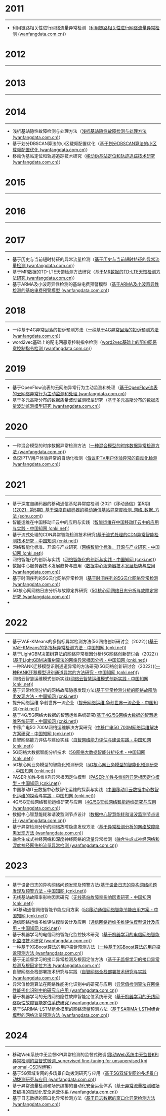 # 2011
---
- 利用链路相关性进行网络流量异常检测（[利用链路相关性进行网络流量异常检测 (wanfangdata.com.cn)](https://d.wanfangdata.com.cn/periodical/ChlQZXJpb2RpY2FsQ0hJTmV3UzIwMjMxMjI2EhFqc2p5eXlyajIwMTEwNjAzNxoIdDR4dzlrdXQ%3D)）

# 2012
---


# 2013
---

# 2014
---
- 浅析基站隐性故障检测与处理方法（[浅析基站隐性故障检测与处理方法 (wanfangdata.com.cn)](https://d.wanfangdata.com.cn/periodical/ChlQZXJpb2RpY2FsQ0hJTmV3UzIwMjMxMjI2Eg15ZHR4MjAxNDA4MDE5Ggh0NHh3OWt1dA%3D%3D)）
- 基于划分DBSCAN算法的小区载频配置优化（[基于划分DBSCAN算法的小区载频配置优化 (wanfangdata.com.cn)](https://d.wanfangdata.com.cn/periodical/ChlQZXJpb2RpY2FsQ0hJTmV3UzIwMjMxMjI2EhFqc2pnY3l5eTIwMTQwODAxORoIdDR4dzlrdXQ%3D)）
- 移动伪基站定位和轨迹追踪技术研究（[移动伪基站定位和轨迹追踪技术研究 (wanfangdata.com.cn)](https://d.wanfangdata.com.cn/conference/ChZDb25mZXJlbmNlTmV3UzIwMjQwMTA5Egc5Mjg0MzI2Ggh0NHh3OWt1dA%3D%3D)）
# 2015
---

# 2016
---

# 2017
---
- 基于历史与当前短时特征的异常流量检测（[基于历史与当前短时特征的异常流量检测 (wanfangdata.com.cn)](https://d.wanfangdata.com.cn/periodical/ChlQZXJpb2RpY2FsQ0hJTmV3UzIwMjMxMjI2Eg5qc2pnYzIwMTcxMjAxNBoIazRzYTQzenY%3D)）
- 基于MR数据的TD-LTE天馈检测方法研究（[基于MR数据的TD-LTE天馈检测方法研究 (wanfangdata.com.cn)](https://d.wanfangdata.com.cn/periodical/ChlQZXJpb2RpY2FsQ0hJTmV3UzIwMjMxMjI2Eg1keGpzMjAxNzAyMDAxGghrNHNhNDN6dg%3D%3D)）
- 基于ARMA及小波奇异性检测的基站电费预警模型（[基于ARMA及小波奇异性检测的基站电费预警模型 (wanfangdata.com.cn)](https://d.wanfangdata.com.cn/conference/ChZDb25mZXJlbmNlTmV3UzIwMjQwMTA5Egc5OTY5MDEyGghrNHNhNDN6dg%3D%3D)）
# 2018
---
- 一种基于4G异常回落的投诉预测方法（[一种基于4G异常回落的投诉预测方法 (wanfangdata.com.cn)](https://d.wanfangdata.com.cn/periodical/ChlQZXJpb2RpY2FsQ0hJTmV3UzIwMjMxMjI2Eg96Z3NqdHgyMDE4MTEwMDEaCGs0c2E0M3p2)）
- word2vec基础上的配电网恶意控制指令检测（[word2vec基础上的配电网恶意控制指令检测 (wanfangdata.com.cn)](https://d.wanfangdata.com.cn/periodical/ChlQZXJpb2RpY2FsQ0hJTmV3UzIwMjMxMjI2EhRkcGp5cXJzeHR5eTIwMTkxMDAwORoIazRzYTQzenY%3D)）
# 2019
---
- 基于OpenFlow流表的云网络异常行为主动监测和处理（[基于OpenFlow流表的云网络异常行为主动监测和处理 (wanfangdata.com.cn)](https://d.wanfangdata.com.cn/periodical/ChlQZXJpb2RpY2FsQ0hJTmV3UzIwMjMxMjI2EhNkeGdjanN5YnpoMjAxOTA3MDA5GghrNHNhNDN6dg%3D%3D)）
- 基于多元高斯分布的数据质量波动监测模型研究（[基于多元高斯分布的数据质量波动监测模型研究 (wanfangdata.com.cn)](https://d.wanfangdata.com.cn/periodical/ChlQZXJpb2RpY2FsQ0hJTmV3UzIwMjMxMjI2EhNkeGdjanN5YnpoMjAxOTA1MDE4GghrNHNhNDN6dg%3D%3D)）
# 2020
---
- 一种混合模型的时序数据异常检测方法（[一种混合模型的时序数据异常检测方法 (wanfangdata.com.cn)](https://d.wanfangdata.com.cn/periodical/ChlQZXJpb2RpY2FsQ0hJTmV3UzIwMjMxMjI2Eg9zenl4c2oyMDIwMDEwMDcaCGs0c2E0M3p2)）
- 刍议IPTV用户体验异常的自动化检测（[刍议IPTV用户体验异常的自动化检测 (wanfangdata.com.cn)](https://d.wanfangdata.com.cn/periodical/ChlQZXJpb2RpY2FsQ0hJTmV3UzIwMjMxMjI2Eg9zenl4c2oyMDIwMDcwMzIaCHhhYzFtY2V4)）
# 2021
---
- 基于深度自编码器的移动通信基站异常度检测 (2021《移动通信》第5期)([【2021 · 第5期】基于深度自编码器的移动通信基站异常度检测_网络_数据_方法 (sohu.com)](https://www.sohu.com/a/504433297_121124371))
- 智能运维在中国移动IT云中的应用与实践（[智能运维在中国移动IT云中的应用与实践 - 中国知网 (cnki.net)](https://kns.cnki.net/kcms2/article/abstract?v=XEQRgWHfXDFx6yuSghNtVP_5NgKsl3GCC_YVJCPj5WSVRzXp_p8FuwBv-3yQo6JWQ4DFI7s0R2FPwS9ygIL8ZcZv5WPcWj7GQncrqImX4JekEOHC334ubL4xxjjnCO_FEh_6OwFeVpG3LHIbZ5m-dQ==&uniplatform=NZKPT&language=CHS)）
- 基于流式处理的CDN异常智能检测技术研究([基于流式处理的CDN异常智能检测技术研究 - 中国知网 (cnki.net)](https://kns.cnki.net/kcms2/article/abstract?v=XEQRgWHfXDH4337d8zToZ1_AoQxiPrTxGWuLEylqH_U3yQTSaioNL4yFPel4mIvvm-HQUQT1FhX3HvPaSjnq4FLGedWb8WoK6fS5dljIdvo2mRlGgm5BwHFLki2LJEBMgezm_dSobH930dMKhAdXoA==&uniplatform=NZKPT&language=CHS))
- 网络智能化标准、开源与产业研究（[网络智能化标准、开源与产业研究 - 中国知网 (cnki.net)](https://kns.cnki.net/kcms2/article/abstract?v=XEQRgWHfXDHo6YfEUIdHA8ab3uonWg4cDV2SMsFhH6WQN2nWjXjU9A6mBUVbjVkEVGWwcfSkQNne28Lgpd0NhQZYQDzcOV00C8SFpp58xdjBB550DdTmpXqxffXR-JpiJxdPQfuULYCqioHUBcM6qQ==&uniplatform=NZKPT&language=CHS)）
- 网络智能化的创新与实践（[网络智能化的创新与实践 - 中国知网 (cnki.net)](https://kns.cnki.net/kcms2/article/abstract?v=XEQRgWHfXDGFhIxDFpsHZSb5GummWjD4H3ItcfeLBI5Rv7eZRcj2-zjgu4IdSewZaWeppdX3JZ4tnZ3A9nX9-vaD9YeCbmHzmo5vOVfkHgfIBJ-JEy0aFV8rEEjUKmcvYTNenW9PnvPtu22y9XM0pQ==&uniplatform=NZKPT&language=CHS)）
- 数据中心服务器技术发展趋势与应用（[数据中心服务器技术发展趋势与应用 (wanfangdata.com.cn)](https://d.wanfangdata.com.cn/periodical/ChlQZXJpb2RpY2FsQ0hJTmV3UzIwMjMxMjI2EhB0b25neHNqMjAyMTEwMDI2Ggh4YWMxbWNleA%3D%3D)）
- 基于时间序列的5G云化网络异常检测（[基于时间序列的5G云化网络异常检测 (wanfangdata.com.cn)](https://d.wanfangdata.com.cn/conference/ChZDb25mZXJlbmNlTmV3UzIwMjQwMTA5EggxMDQyMjQxOBoIeGFjMW1jZXg%3D)）
- 5G核心网网络日志分析与故障定界研究（[5G核心网网络日志分析与故障定界研究 (wanfangdata.com.cn)](https://d.wanfangdata.com.cn/conference/ChZDb25mZXJlbmNlTmV3UzIwMjQwMTA5EggxMDQyMjQwMxoIeGFjMW1jZXg%3D)）
-
# 2022
---
- 基于VAE-KMeans的多指标异常检测方法(5G网络创新研讨会（2022）)([基于VAE-KMeans的多指标异常检测方法 - 中国知网 (cnki.net)](https://kns.cnki.net/kcms2/article/abstract?v=XEQRgWHfXDFhvBeuAu4cNNe3g0xLYOdK4Qr7sZtKwz7q4CtDGOXuvtS0FL_BNy-YYHAzL2VUhDsVR8XzMu3fc7hZz7-0j3ArNfXlZOB-yJUIroIZTdlSwrLmLjY85H1-_itK9iojCikQEo551sgSEw==&uniplatform=NZKPT&language=CHS))
- 基于LightGBM决策树算法的网络异常根因分析(5G网络创新研讨会（2022）)([基于LightGBM决策树算法的网络异常根因分析 - 中国知网 (cnki.net)](https://kns.cnki.net/kcms2/article/abstract?v=XEQRgWHfXDEmCmw33NECPCjDp_TF8AdXgdosdvTaJLfHjtIEttCn9Yx2LG1md_vpRFvkDZ0m8TNixsn5UXzSWtiWWcL_0R91z-8aPGNr7fe4xB-HDm43GO0dAx5O3bL7&uniplatform=NZKPT))
- 一种RANK迁移模型识别通道异常的方法研究(5G网络创新研讨会（2022）)([一种RANK迁移模型识别通道异常的方法研究 - 中国知网 (cnki.net)](https://kns.cnki.net/kcms2/article/abstract?v=XEQRgWHfXDGimXQ6oQaOWDa2EG785lt8boD6XTRmbVfFuBuU2B3fOwhXz3cqNVnL-ljG2NWwQFVaJoQl2Y1UOkR6JcqQKZXJ2ulRsUBGiIo-UZq0FIVf6QS3RF6cssH6&uniplatform=NZKPT))\
- 网络云智慧运维模式创新实践([网络云智慧运维模式创新实践 - 中国知网 (cnki.net)](https://kns.cnki.net/kcms2/article/abstract?v=XEQRgWHfXDFhvBeuAu4cNNe3g0xLYOdKdwGAHnT2uZ0P3KmwIiLo4thGFKOrD3954zgGLhrjdc4VBF6-weVKbHqzyJtnUnp72zWO6NneY22mIKRDvLr6THuxkFuNnkyIXGHYdn6Kq1aTUoKMNL2O3Q==&uniplatform=NZKPT&language=CHS))
- 基于异常检测分析的网络故障隐患发现方法([基于异常检测分析的网络故障隐患发现方法 - 中国知网 (cnki.net)](https://kns.cnki.net/kcms2/article/abstract?v=XEQRgWHfXDHpDu1ZIFhtmfgJ-tNQ1UJjrN3ZDUAN6EGLKGSMWeIrgY1QxBmDx99DOYAITODrI7Luk2BfVFnwMP_fvctDck1um25XNfwBPzOpKnjhEpiPl52SQ3Sma4UTMulgAx5mifY0sMuAiOZqMA==&uniplatform=NZKPT&language=CHS))
- 提升网络运维 争创世界一流企业（[提升网络运维 争创世界一流企业 - 中国知网 (cnki.net)](https://kns.cnki.net/kcms2/article/abstract?v=XEQRgWHfXDG3OvyPcEPs73t2yAJqVqcwVBmxvObeShFWQp3qckBUcYW_GMQr5fbvd2mikmwu_JxdJ2h_c8sND3l9LJH_UYvlksfqIx9AQO7ii0o5jI3o3JkNQuyqztFiHJSD2aP-zTw=&uniplatform=NZKPT&language=CHS)）
- 基于4G/5G网络大数据的智慧运维系统研究([基于4G/5G网络大数据的智慧运维系统研究 - 中国知网 (cnki.net)](https://kns.cnki.net/kcms2/article/abstract?v=XEQRgWHfXDEvOgNDsgpIl3Oa_nF5Ef9LBUJJsgr7wV4wlP3yMmiRWQxRXgcAf_sqOUDNlhCVTPOJ2FxG5JiMVlXvs6HtKEMFiMbt_QmyzhRB86Qd_80NbReEorEgNkqZ&uniplatform=NZKPT))
- 中移广电5G 700M网络运维解决方案研究（[中移广电5G 700M网络运维解决方案研究 - 中国知网 (cnki.net)](https://kns.cnki.net/kcms2/article/abstract?v=XEQRgWHfXDEvOgNDsgpIl3Oa_nF5Ef9LBUJJsgr7wV4wlP3yMmiRWQxRXgcAf_sq8ry1yXNnwNh_9ZmPkdqzdiMJuTaIlXqFzdvgalV4waKZQOBJ45c32CQE9MOBk0TA&uniplatform=NZKPT)）
- 自智网络能力评估与建设实践（[自智网络能力评估与建设实践 - 中国知网 (cnki.net)](https://kns.cnki.net/kcms2/article/abstract?v=XEQRgWHfXDFCwYHk73eK_xsUVtQ5sh1mRvgEwN1oHdKLaXepM_Ffh80-_aWvx8-HG7jqCic2vNFFSzmnnSna3RWtudqB0pk5zrCFUDgzzdwVzlKJW16fdJAUu-jftk9cjkgzeNOXrMnwSH2rWapumA==&uniplatform=NZKPT&language=CHS)）
- 5G网络大数据智能分析技术（[5G网络大数据智能分析技术 - 中国知网 (cnki.net)](https://kns.cnki.net/kcms2/article/abstract?v=XEQRgWHfXDEsnbytzG6eQ2tDbEAz0hkwvnDrechCKkcXS7Zk7qrDj6aIiZs25zbNxlztC-Py2IukJX8VnNqEoJdhJ4r4V8snSLkPk6sBbZA9YJRi6WP-kac3w6XgWcMFFNZLcwHxugbJaMGGmUxGbQ==&uniplatform=NZKPT&language=CHS)）
- 5G核心网业务模型的智能化预测研究（[5G核心网业务模型的智能化预测研究 - 中国知网 (cnki.net)](https://kns.cnki.net/kcms2/article/abstract?v=XEQRgWHfXDHPsWtl0mIu7IcQ05KMNNgLlOq5WibDdC3NIJCR570vXCcHs7C1OfBRtUKpvLXYtaersXfQKIdKPtBN7nhjfcW4Iy8vfApinwX9KMOBevhtXwYSQ1Zm7iBfRwQhQudO9HlyUP26p53BGQ==&uniplatform=NZKPT&language=CHS)）
- PASER:加性多维KPI异常根因定位模型（[PASER:加性多维KPI异常根因定位模型 - 中国知网 (cnki.net)](https://kns.cnki.net/kcms2/article/abstract?v=XEQRgWHfXDHx0svs8CfJiEqJwTJk4uuwQuIXau9WfBtCjnX9EOOyFgPZKv5-RXiz8QuJt-JwmbX1VEu2BZD6lUDIOHilw08yrm6UXfB6RByScZAt-PkbMKrPfKmUeIEoOM7dks_C9nz8B96WRmzLtQ==&uniplatform=NZKPT&language=CHS)）
- 中国移动IT云数据中心数智化运维的探索与实践（[中国移动IT云数据中心数智化运维的探索与实践 - 中国知网 (cnki.net)](https://kns.cnki.net/kcms2/article/abstract?v=XEQRgWHfXDE126LgcDhHRwwtytAsSCujya1XDBZYBVLvHDd6w4vb0WXiCnov4neF1O6ucFeQLsW50mcytQNYf5u8_JGOl8w9gT09TzkrLIJImW-aBUg9W-L8Aor-CgmwsYqk-joQvyh34DFDC_gxJQ==&uniplatform=NZKPT&language=CHS)）
- 4G/5G无线网络智能运维研究与应用（[4G/5G无线网络智能运维研究与应用 (wanfangdata.com.cn)](https://d.wanfangdata.com.cn/periodical/ChlQZXJpb2RpY2FsQ0hJTmV3UzIwMjMxMjI2EhNkeGdjanN5YnpoMjAyMjA4MDExGgh4YWMxbWNleA%3D%3D)）
- 数据中心智慧能耗和谐波监测节点设计（[数据中心智慧能耗和谐波监测节点设计 (wanfangdata.com.cn)](https://d.wanfangdata.com.cn/periodical/ChlQZXJpb2RpY2FsQ0hJTmV3UzIwMjMxMjI2EhBzempzeXl5MjAyMjA1MDYzGgh4YWMxbWNleA%3D%3D)）
- 基于异常检测分析的网络故障隐患发现方法（[基于异常检测分析的网络故障隐患发现方法 (wanfangdata.com.cn)](https://d.wanfangdata.com.cn/periodical/ChlQZXJpb2RpY2FsQ0hJTmV3UzIwMjMxMjI2Eg9qc3R4anMyMDIyMDQwMjcaCHhhYzFtY2V4)）
- 融合生成式神经网络和深度神经网络的流量异常检测（[融合生成式神经网络和深度神经网络的流量异常检测 (wanfangdata.com.cn)](https://d.wanfangdata.com.cn/periodical/ChlQZXJpb2RpY2FsQ0hJTmV3UzIwMjMxMjI2Eg15ZHR4MjAyMjEyMDE2Ggh4YWMxbWNleA%3D%3D)）
# 2023
---
- 基于设备日志的异构网络问题发现及预警方法([基于设备日志的异构网络问题发现及预警方法 - 中国知网 (cnki.net)](https://kns.cnki.net/kcms2/article/abstract?v=XEQRgWHfXDGWKwWarEfjGM--z1t6LEuuOV0n7J7-3bFqSkRLGShFncjvOC_sBjv7HS3_ZZRyQnAT5JG6zs_R5_JbsBHmzQDI91RlZEt4Wdvn0G8ufs7QygRNX0yf_TbyDfPV6GKM-A6Jw7iHZ27bQw==&uniplatform=NZKPT&language=CHS))
- 无线基站故障率影响因素研究（[无线基站故障率影响因素研究 - 中国知网 (cnki.net)](https://kns.cnki.net/kcms2/article/abstract?v=XEQRgWHfXDFkPky9c2Q94oF_TLqvI3hPBAd8MnPffIb5I0Vwo2qc8OPBetQ2UUNnFhn_0WH6lc9aMLSjebqXYU934fG8WMC1CfC0ApGBu91OqsjfV7hEcSDfxeLX2V0kWZ4v1iVCO_xoz1uj6buzVQ==&uniplatform=NZKPT&language=CHS)）
- 5G移动通信网络智能节能应用方案（[5G移动通信网络智能节能应用方案 - 中国知网 (cnki.net)](https://kns.cnki.net/kcms2/article/abstract?v=XEQRgWHfXDEwnbCcj7eA2tI1SiNw0vDv3gqgT-CjtTk_4LNsIMbHlnEDeMJ0J1IszPc8MF4xST6m8K7GHoRhGKqyq2PGLvAR_E5fIg-hJ1nkDt9ttgPY-rHmFCLZfn937rPLj0Y-PcGihD2rIh2VOQ==&uniplatform=NZKPT&language=CHS)）
- 通信网络运维多维评估模型设计及应用（[通信网络运维多维评估模型设计及应用 - 中国知网 (cnki.net)](https://kns.cnki.net/kcms2/article/abstract?v=XEQRgWHfXDGFgGWg1Hr58FQ_e3_D3bjBC5l5cNi4XB76uXGg6g3ZvFDoUtJs0zcO7mL-EWC2zgBdmvorHeJKAyorPc63hXexO1YEKfjAO-yO9_RTuZCMlR6i-iNH9ExZJlYHEiG5ZzVup3C-x12N1g==&uniplatform=NZKPT&language=CHS)）
- 基于机器学习的电信网络智能化监控技术研究（[基于机器学习的电信网络智能化监控技术研究 (wanfangdata.com.cn)](https://d.wanfangdata.com.cn/periodical/ChlQZXJpb2RpY2FsQ0hJTmV3UzIwMjMxMjI2Eg90eGR5anMyMDIzMjIwNTcaCDE2N21sbmQ5)）
- 一种基于XGBoost算法的用户投诉预测方法（[一种基于XGBoost算法的用户投诉预测方法 (wanfangdata.com.cn)](https://d.wanfangdata.com.cn/periodical/ChlQZXJpb2RpY2FsQ0hJTmV3UzIwMjMxMjI2EhNkeGdjanN5YnpoMjAyMzExMDAyGggxNjdtbG5kOQ%3D%3D)）
- 基于无监督学习的接口异常检测及根因定位方法（[基于无监督学习的接口异常检测及根因定位方法 (wanfangdata.com.cn)](https://d.wanfangdata.com.cn/periodical/ChlQZXJpb2RpY2FsQ0hJTmV3UzIwMjMxMjI2Eg9qc3R4anMyMDIzMDUwMjAaCDE2N21sbmQ5)）
- 自智网络全栈部署技术研究与实践（[自智网络全栈部署技术研究与实践 (wanfangdata.com.cn)](https://d.wanfangdata.com.cn/periodical/ChlQZXJpb2RpY2FsQ0hJTmV3UzIwMjMxMjI2Eg1keGt4MjAyMzA5MDA3GggxNjdtbG5kOQ%3D%3D)）
- 异常值检测算法在网络性能劣化识别中的研究与应用（[异常值检测算法在网络性能劣化识别中的研究与应用 (wanfangdata.com.cn)](https://d.wanfangdata.com.cn/periodical/ChlQZXJpb2RpY2FsQ0hJTmV3UzIwMjMxMjI2Eg9qc3R4anMyMDIzMDMwMTIaCDE2N21sbmQ5)）
- 基于机器学习的无线网络隐性故障智能定位系统研究（[基于机器学习的无线网络隐性故障智能定位系统研究 (wanfangdata.com.cn)](https://d.wanfangdata.com.cn/periodical/ChlQZXJpb2RpY2FsQ0hJTmV3UzIwMjMxMjI2Eg9qc3R4anMyMDIzMDIwMjIaCDE2N21sbmQ5)）
- 基于SARIMA-LSTM组合模型的网络流量预测方法（[基于SARIMA-LSTM组合模型的网络流量预测方法 (wanfangdata.com.cn)](https://d.wanfangdata.com.cn/periodical/ChlQZXJpb2RpY2FsQ0hJTmV3UzIwMjMxMjI2Eg9qc3R4anMyMDIzMDIwMTkaCDE2N21sbmQ5)）

# 2024
---
- 移动Web系统中无监督KPI异常检测的监督式微调([移动Web系统中无监督KPI异常检测的监督式微调_supervised fine-tuning for unsupervised kpi anomal-CSDN博客](https://blog.csdn.net/weixin_52705010/article/details/136350407#:~:text=%E6%9C%AC%E6%96%87%E4%BB%8B%E7%BB%8D%E4%BA%86%E4%B8%80%E7%A7%8D%E5%90%8D%E4%B8%BAAnoTuner%E7%9A%84%E6%96%B9%E6%B3%95%EF%BC%8C%E9%80%9A%E8%BF%87%E7%9B%91%E7%9D%A3%E5%BC%8F%E5%BE%AE%E8%B0%83%E8%A7%A3%E5%86%B3%E7%A7%BB%E5%8A%A8Web%E7%B3%BB%E7%BB%9F%E4%B8%AD%E6%97%A0%E7%9B%91%E7%9D%A3KPI%E5%BC%82%E5%B8%B8%E6%A3%80%E6%B5%8B%E7%9A%84%E6%8C%91%E6%88%98%EF%BC%8C%E7%89%B9%E5%88%AB%E9%92%88%E5%AF%B9%E6%95%B0%E6%8D%AE%E7%A8%80%E7%BC%BA%E5%92%8C%E5%88%86%E5%B8%83%E5%81%8F%E5%B7%AE%E9%97%AE%E9%A2%98%E3%80%82%20%E5%AE%9E%E9%AA%8C%E7%BB%93%E6%9E%9C%E6%98%BE%E7%A4%BA%EF%BC%8CAnoTuner%E6%98%BE%E8%91%97%E6%8F%90%E5%8D%87%E4%BA%86%E5%9F%BA%E4%BA%8E%E5%8F%8D%E9%A6%88%E7%9A%84%E5%BC%82%E5%B8%B8%E6%A3%80%E6%B5%8B%E6%80%A7%E8%83%BD%EF%BC%8C%E4%B8%BA%E5%A4%84%E7%90%86%E6%9C%89%E9%99%90%E7%9B%91%E7%9D%A3%E6%95%B0%E6%8D%AE%E7%9A%84KPI%E5%BC%82%E5%B8%B8%E6%A3%80%E6%B5%8B%E6%8F%90%E4%BE%9B%E4%BA%86%E6%96%B0%E7%AD%96%E7%95%A5%E3%80%82,%E6%91%98%E8%A6%81%E7%94%B1CSDN%E9%80%9A%E8%BF%87%E6%99%BA%E8%83%BD%E6%8A%80%E6%9C%AF%E7%94%9F%E6%88%90%20%E7%AE%80%E4%BB%8B%20%E6%9C%AC%E6%96%87%E4%BB%8B%E7%BB%8D%E7%94%B1%E6%B8%85%E5%8D%8E%E5%A4%A7%E5%AD%A6%E3%80%81%E5%8D%97%E5%BC%80%E5%A4%A7%E5%AD%A6%E3%80%81%E4%B8%AD%E5%9B%BD%E7%A7%BB%E5%8A%A8%E7%A0%94%E7%A9%B6%E9%99%A2%E4%B8%8E%E5%BF%85%E7%A4%BA%E7%A7%91%E6%8A%80%E5%85%B1%E5%90%8C%E5%90%88%E4%BD%9C%E7%9A%84%E8%AE%BA%E6%96%87%EF%BC%9A%E7%A7%BB%E5%8A%A8Web%E7%B3%BB%E7%BB%9F%E4%B8%AD%E6%97%A0%E7%9B%91%E7%9D%A3KPI%E5%BC%82%E5%B8%B8%E6%A3%80%E6%B5%8B%E7%9A%84%E7%9B%91%E7%9D%A3%E5%BC%8F%E5%BE%AE%E8%B0%83%E3%80%82))
- 基于5G双域专网的多场景自动拨测研究与应用（[基于5G双域专网的多场景自动拨测研究与应用 (wanfangdata.com.cn)](https://d.wanfangdata.com.cn/periodical/ChlQZXJpb2RpY2FsQ0hJTmV3UzIwMjMxMjI2Eg9oYnlkanMyMDI0MDUwNjUaCDE2N21sbmQ5)）
- 基于异常流量检测和场景编排的自动化安全运营体系（[基于异常流量检测和场景编排的自动化安全运营体系 (wanfangdata.com.cn)](https://d.wanfangdata.com.cn/periodical/ChlQZXJpb2RpY2FsQ0hJTmV3UzIwMjMxMjI2Eg56ZGh5eTIwMjQwODA3NxoIMTY3bWxuZDk%3D)）
- 基于日志数据的窗口化异常检测方法（[基于日志数据的窗口化异常检测方法 (wanfangdata.com.cn)](https://d.wanfangdata.com.cn/periodical/ChlQZXJpb2RpY2FsQ0hJTmV3UzIwMjMxMjI2EhNkeGdjanN5YnpoMjAyNDAxMDE1GggxNjdtbG5kOQ%3D%3D)）
- 